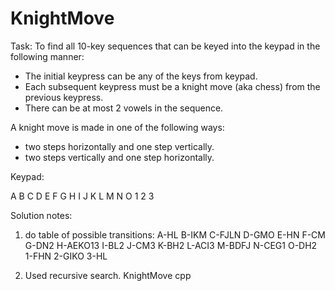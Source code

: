 KnightMove
==========

Task:
To find all 10-key sequences that can be keyed into the keypad in the following manner:
- The initial keypress can be any of the keys from keypad.
- Each subsequent keypress must be a knight move (aka chess) from the previous keypress.  
- There can be at most 2 vowels in the sequence.

A knight move is made in one of the following ways:
- two steps horizontally and one step vertically.
- two steps vertically and one step horizontally.

Keypad:

A B C D E 
F G H I J
K L M N O
  1 2 3

Solution notes:
1) do table of possible transitions:
A-HL
B-IKM
C-FJLN
D-GMO
E-HN
F-CM
G-DN2
H-AEKO13
I-BL2
J-CM3
K-BH2
L-ACI3
M-BDFJ
N-CEG1
O-DH2
1-FHN
2-GIKO
3-HL

2) Used recursive search.
KnightMove cpp 